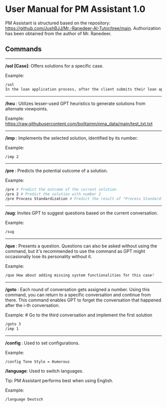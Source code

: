 # User Manual for PM Assistant 1.0
PM Assistant is structured based on the repository: https://github.com/JushBJJ/Mr.-Ranedeer-AI-Tutor/tree/main. Authorization has been obtained from the author of Mr. Ranedeer.

## Commands
---
**/sol [Case]**: Offers solutions for a specific case.

Example:
```bash
/sol
In the loan application process, after the client submits their loan application, the clerk performs three checks in a random order: identity check, verification, and creditworthiness check. If any of these checks fail, the application is rejected. However, since there is no predefined order for conducting the checks, it leads to an issue of overprocessing.
```

---
**/heu <List of Heuristics>**: Utilizes lesser-used GPT heuristics to generate solutions from alternate viewpoints.

Example:
https://raw.githubusercontent.com/boiltaimn/pma_data/main/test_txt.txt


---
**/imp <number>**: Implements the selected solution, identified by its number.

Example:
```bash
/imp 2
```

---
**/pre <number or solution>**: Predicts the potential outcome of a solution.

Example:
```bash
/pre # Predict the outcome of the current solution
/pre 2 # Predict the solution with number 2
/pre Process Standardization # Predict the result of "Process Standardization"
```

---
**/sug**: Invites GPT to suggest questions based on the current conversation.

Example:
```bash
/sug
```

---
**/que <question>**: Presents a question. Questions can also be asked without using the command, but it's recommended to use the command as GPT might occasionally lose its personality without it.

Example:
```bash
/que How about adding missing system functionalities for this case?
```

---
**/goto <number i>**: Each round of conversation gets assigned a number. Using this command, you can return to a specific conversation and continue from there. This command enables GPT to forget the conversation that happened after the i-th conversation.

Example: # Go to the third conversation and implement the first solution
```bash
/goto 3 
/imp 1
```

---
**/config <configuration>**: Used to set configurations.

Example: 
```bash
/config Tone Style = Humorous
```

**/language**: Used to switch languages.

Tip: PM Assistant performs best when using English.

Example: 
```bash
/language Deutsch
```
